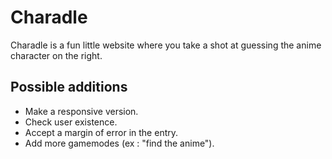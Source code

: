 # Charadle

Charadle is a fun little website where you take a shot at guessing the anime character on the right.

## Possible additions

* Make a responsive version.<br/>
* Check user existence.<br/>
* Accept a margin of error in the entry.<br/>
* Add more gamemodes (ex : "find the anime").<br/>
